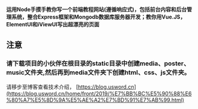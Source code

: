 **运用Node手摸手教你写一个前端教程网站(遵循响应式)，包括前台内容和后台管理系统，整合Express框架和Mongodb数据库服务器开发；教你用Vue.JS，ElementUI和iViewUI写出超漂亮的页面**


## 注意
### 请下载项目的小伙伴在根目录的static目录中创建media、poster、music文件夹,然后再到media文件夹下创建html、css、js文件夹。


请移步至博客查看技术介绍， [https://blog.usword.cn](https://blog.usword.cn/home/front/2019/%E7%BB%BC%E5%90%88%E6%80%A7%E5%8D%9A%E5%AE%A2%E7%BD%91%E7%AB%99.html)
